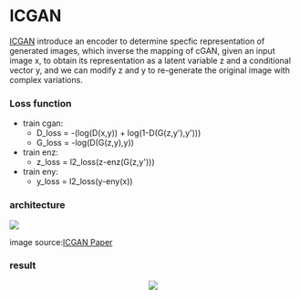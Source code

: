 # ICGAN
[ICGAN](https://arxiv.org/abs/1611.06355) introduce an encoder to determine specfic representation of generated images, which 
inverse the mapping of cGAN, given an input image x, to obtain its representation as a latent variable z and a conditional vector 
y, and we can modify z and y to re-generate the original image with complex variations.

### Loss function
* train cgan:  
  * D_loss = -(log(D(x,y)) + log(1-D(G(z,y'),y')))
  * G_loss = -log(D(G(z,y),y))
* train enz:
  * z_loss = l2_loss(z-enz(G(z,y')))
* train eny:
  * y_loss = l2_loss(y-eny(x))

### architecture
<img src=https://github.com/zhenmao720/GanPlayGround/blob/master/icgan/icgan_architecture.png>  

image source:[ICGAN Paper](https://arxiv.org/abs/1611.06355)

### result
<div align=center>
<img src=https://github.com/zhenmao720/GanPlayGround/blob/master/icgan/result.jpg>
</div>
